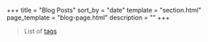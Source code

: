 +++
title = "Blog Posts"
sort_by = "date"
template = "section.html"
page_template = "blog-page.html"
description = ""
+++

> List of [tags](/tags/)